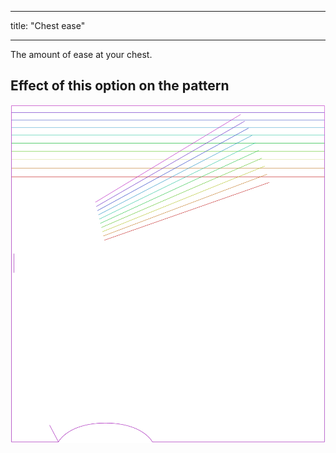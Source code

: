 ***

title: "Chest ease"

***

The amount of ease at your chest.

## Effect of this option on the pattern

![This image shows the effect of this option by superimposing several variants that have a different value for this option](tamiko_chestease_sample.svg "Effect of this option on the pattern")
